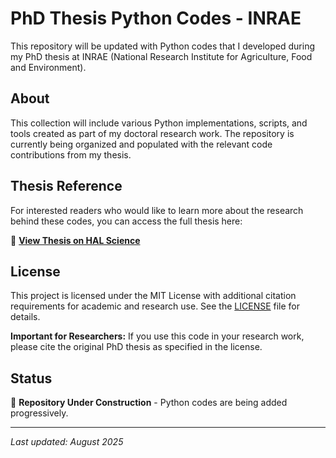 # PhD Thesis Python Codes - INRAE

This repository will be updated with Python codes that I developed during my PhD thesis at INRAE (National Research Institute for Agriculture, Food and Environment).

## About

This collection will include various Python implementations, scripts, and tools created as part of my doctoral research work. The repository is currently being organized and populated with the relevant code contributions from my thesis.

## Thesis Reference

For interested readers who would like to learn more about the research behind these codes, you can access the full thesis here:

📖 **[View Thesis on HAL Science](https://theses.hal.science/tel-04987457)**

## License

This project is licensed under the MIT License with additional citation requirements for academic and research use. See the [LICENSE](LICENSE) file for details.

**Important for Researchers:** If you use this code in your research work, please cite the original PhD thesis as specified in the license.

## Status

🚧 **Repository Under Construction** - Python codes are being added progressively.

---

*Last updated: August 2025*